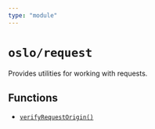 ```yaml
---
type: "module"
---
```


# `oslo/request`

Provides utilities for working with requests.

## Functions

- [`verifyRequestOrigin()`](ref:request)